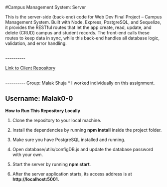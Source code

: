 #Campus Management System: Server


This is the server-side (back-end) code for Web Dev Final Project – Campus Management System. 
Built with Node, Express, PostgreSQL, and Sequelize, it provides the RESTful routes that 
let the app create, read, update, and delete (CRUD) campus and student records. 
The front-end calls these routes to keep data in sync, while this back-end handles all database logic, validation, and error handling.


<br/>
----------

[Link to Client Repository](https://github.com/Malak0-0/Campus-Management-Client.git)


<br/>
----------
Group: Malak Shuja * I worked individually on this assignment.

Username: Malak0-0
<br/>
----------

**How to Run This Repository Locally**

1. Clone the repository to your local machine.

2. Install the dependencies by running **npm install** inside the project folder.

3. Make sure you have PostgreSQL installed and running.

4. Open database/utils/configDB.js and update the database password with your own.

5. Start the server by running **npm start**.

6. After the  server application starts,  its access address is at **http://localhost:5001.**
